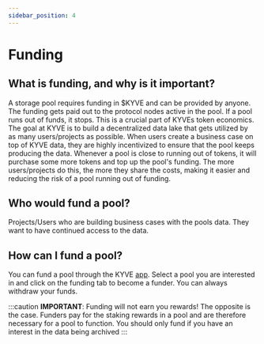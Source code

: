 ```yaml
---
sidebar_position: 4
---
```


# Funding

## What is funding, and why is it important?

A storage pool requires funding in $KYVE and can be provided by anyone. The funding gets paid out to the protocol nodes active in the pool. If a pool runs out of funds, it stops. This is a crucial part of KYVEs token economics. The goal at KYVE is to build a decentralized data lake that gets utilized by as many users/projects as possible. When users create a business case on top of KYVE data, they are highly incentivized to ensure that the pool keeps producing the data. Whenever a pool is close to running out of tokens, it will purchase some more tokens and top up the pool's funding. The more users/projects do this, the more they share the costs, making it easier and reducing the risk of a pool running out of funding.

## Who would fund a pool?

Projects/Users who are building business cases with the pools data. They want to have continued access to the data.

## How can I fund a pool?

You can fund a pool through the KYVE [app](https://app.kyve.network). Select a pool you are interested in and click on the funding tab to become a funder. You can always withdraw your funds.

:::caution
**IMPORTANT**: Funding will not earn you rewards! The opposite is the case. Funders pay for the staking rewards in a pool and are therefore necessary for a pool to function. You should only fund if you have an interest in the data being archived
:::
